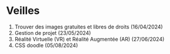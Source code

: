 # Veilles

1. Trouver des images gratuites et libres de droits (16/04/2024)
2. Gestion de projet (23/05/2024)
3. Réalité Virtuelle (VR) et Réalité Augmentée (AR) (27/06/2024)
4. CSS doodle (05/08/2024)
